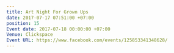 ```yaml
---
title: Art Night For Grown Ups
date: 2017-07-17 07:51:00 +07:00
position: 15
Event date: 2017-07-18 00:00:00 +07:00
Venue: Clickspace
Event URL: https://www.facebook.com/events/125853341348628/
---
```


